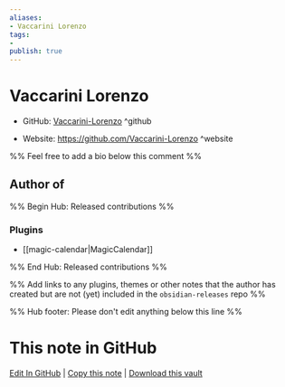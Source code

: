 ```yaml
---
aliases:
- Vaccarini Lorenzo
tags:
- 
publish: true
---
```


# Vaccarini Lorenzo

- GitHub: [Vaccarini-Lorenzo](https://github.com/Vaccarini-Lorenzo/) ^github
<!-- - Discord: `@` ^discord-->
- Website: <https://github.com/Vaccarini-Lorenzo> ^website
<!-- - [[Publish sites|Publish site]]: <https://> ^publish-->

%% Feel free to add a bio below this comment %%


## Author of

%% Begin Hub: Released contributions %%
### Plugins
- [[magic-calendar|MagicCalendar]]

%% End Hub: Released contributions %%

%% Add links to any plugins, themes or other notes that the author has created but are not (yet) included in the `obsidian-releases` repo %%

<!--
### Unlisted plugins
-->

<!--
### Others
-->

<!--
## Sponsor this author
-->

<!-- - [[GitHub sponsors]]: [Sponsor @Vaccarini-Lorenzo on GitHub Sponsors](https://github.com/sponsors/Vaccarini-Lorenzo) ^github-sponsor-->
<!-- - [[Buy me a coffee]]: <https://> ^buy-me-a-coffee-->
<!-- - [[PayPal]]: <https://> ^paypal-->
<!-- - [[Patreon]]: <https://> ^patreon-->

<!--
## Follow this author
-->

<!-- - [[YouTube Channels|On YouTube]]: <https://> ^youtube-->
<!-- - Twitter: <https://> ^twitter-->
<!-- - ... -->

%% Hub footer: Please don't edit anything below this line %%

# This note in GitHub

<span class="git-footer">[Edit In GitHub](https://github.dev/obsidian-community/obsidian-hub/blob/main/01%20-%20Community/People/Vaccarini-Lorenzo.md "git-hub-edit-note") | [Copy this note](https://raw.githubusercontent.com/obsidian-community/obsidian-hub/main/01%20-%20Community/People/Vaccarini-Lorenzo.md "git-hub-copy-note") | [Download this vault](https://github.com/obsidian-community/obsidian-hub/archive/refs/heads/main.zip "git-hub-download-vault") </span>
